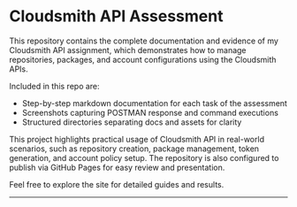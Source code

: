 # Cloudsmith API Assessment

This repository contains the complete documentation and evidence of my Cloudsmith API assignment, which demonstrates how to manage repositories, packages, and account configurations using the Cloudsmith APIs.

Included in this repo are:

- Step-by-step markdown documentation for each task of the assessment
- Screenshots capturing POSTMAN response and command executions
- Structured directories separating docs and assets for clarity

This project highlights practical usage of Cloudsmith API in real-world scenarios, such as repository creation, package management, token generation, and account policy setup. The repository is also configured to publish via GitHub Pages for easy review and presentation.

Feel free to explore the site for detailed guides and results.

---
